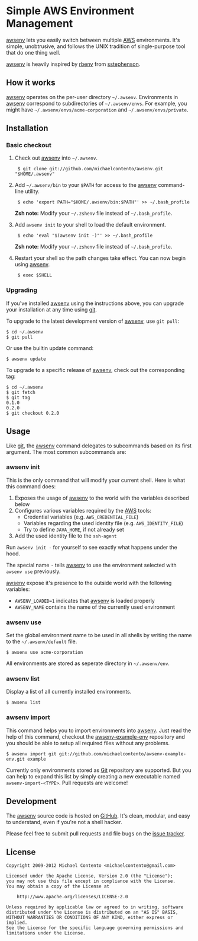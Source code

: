 # Simple AWS Environment Management 

[awsenv][] lets you easily switch between multiple [AWS][] environments. It's
simple, unobtrusive, and follows the UNIX tradition of single-purpose tool that
do one thing well.

[awsenv][] is heavily inspired by [rbenv][] from [sstephenson][].

## How it works

[awsenv][] operates on the per-user directory `~/.awsenv`. Environments in
[awsenv][] correspond to subdirectories of `~/.awsenv/envs`. For example, you
might have `~/.awsenv/envs/acme-corporation` and `~/.awsenv/envs/private`.

## Installation

### Basic checkout

1. Check out [awsenv][] into `~/.awsenv`.

        $ git clone git://github.com/michaelcontento/awsenv.git "$HOME/.awsenv"

2. Add `~/.awsenv/bin` to your `$PATH` for access to the [awsenv][] command-line
utility.

        $ echo 'export PATH="$HOME/.awsenv/bin:$PATH"' >> ~/.bash_profile

    **Zsh note:** Modify your `~/.zshenv` file instead of `~/.bash_profile`.

3. Add `awsenv init` to your shell to load the default environment.

        $ echo 'eval "$(awsenv init -)"' >> ~/.bash_profile

    **Zsh note:** Modify your `~/.zshenv` file instead of `~/.bash_profile`.

4. Restart your shell so the path changes take effect. You can now begin using
[awsenv][].

        $ exec $SHELL

### Upgrading

If you've installed [awsenv][] using the instructions above, you can upgrade 
your installation at any time using [git][].

To upgrade to the latest development version of [awsenv][], use `git pull`:

    $ cd ~/.awsenv
    $ git pull

Or use the builtin update command:

    $ awsenv update

To upgrade to a specific release of [awsenv][], check out the corresponding tag:

    $ cd ~/.awsenv
    $ git fetch
    $ git tag
    0.1.0
    0.2.0
    $ git checkout 0.2.0

## Usage

Like [git][], the [awsenv][] command delegates to subcommands based on its first
argument. The most common subcommands are:

### awsenv init

This is the only command that will modify your current shell. Here is what this
command does:

1. Exposes the usage of [awsenv][] to the world with the variables described
below
2. Configures various variables required by the [AWS][] tools:
    * Credential variables (e.g. `AWS_CREDENTIAL_FILE`)
    * Variables regarding the used identity file (e.g. `AWS_IDENTITY_FILE`)
    * Try to define `JAVA_HOME`, if not already set
3. Add the used identity file to the `ssh-agent`

Run `awsenv init -` for yourself to see exactly what happens under the hood.

The special name `-` tells [awsenv][] to use the environment selected with
`awsenv use` previously.

[awsenv][] expose it's presence to the outside world with the following 
variables:

* `AWSENV_LOADED=1` indicates that [awsenv][] is loaded properly
* `AWSENV_NAME` contains the name of the currently used environment

### awsenv use

Set the global environment name to be used in all shells by writing the name to
the `~/.awsenv/default` file.

    $ awsenv use acme-corporation

All environments are stored as seperate directory in `~/.awsenv/env`.

### awsenv list

Display a list of all currently installed environments.

    $ awsenv list

### awsenv import

This command helps you to import environments into [awsenv][]. Just read the 
help of this command, checkout the [awsenv-example-env][] repository and you 
should be able to setup all required files without any problems.

    $ awsenv import git git://github.com/michaelcontento/awsenv-example-env.git example

Currently only environments stored as [Git][] repository are supported. But you 
can help to expand this list by simply creating a new executable named 
`awsenv-import-<TYPE>`. Pull requests are welcome!

## Development

The [awsenv][] source code is hosted on [GitHub][]. It's clean, modular, and 
easy to understand, even if you're not a shell hacker.

Please feel free to submit pull requests and file bugs on the [issue tracker][].

## License

    Copyright 2009-2012 Michael Contento <michaelcontento@gmail.com>

    Licensed under the Apache License, Version 2.0 (the "License");
    you may not use this file except in compliance with the License.
    You may obtain a copy of the License at

        http://www.apache.org/licenses/LICENSE-2.0

    Unless required by applicable law or agreed to in writing, software
    distributed under the License is distributed on an "AS IS" BASIS,
    WITHOUT WARRANTIES OR CONDITIONS OF ANY KIND, either express or implied.
    See the License for the specific language governing permissions and
    limitations under the License.

  [AWS]: https://aws.amazon.com/
  [GitHub]: https://github.com
  [awsenv]: https://github.com/michaelcontento/awsenv
  [awsenv-example-env]: https://github.com/michaelcontento/awsenv-example-env
  [git]: http://git-scm.com
  [issue tracker]: https://github.com/michaelcontento/awsenv/issues
  [rbenv]: https://github.com/sstephenson/rbenv
  [sstephenson]: https://github.com/sstephenson
